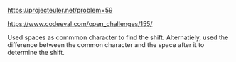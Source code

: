 https://projecteuler.net/problem=59

https://www.codeeval.com/open_challenges/155/

Used spaces as commmon character to find the shift.
Alternatiely, used the difference between the common character and the space after it to determine the shift.